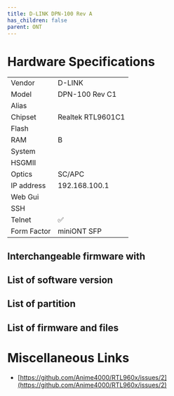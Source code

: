 ```yaml
---
title: D-LINK DPN-100 Rev A
has_children: false
parent: ONT
---
```


# Hardware Specifications

|          |               |
|-------------|-------------------------------------------------|
| Vendor   | D-LINK        |
| Model    | DPN-100 Rev C1      |
| Alias | |
| Chipset  | Realtek RTL9601C1 |
| Flash |   |
| RAM | B |
| System |   |
| HSGMII |   |
| Optics | SC/APC |
| IP address | 192.168.100.1  |
| Web Gui |   |
| SSH | |
| Telnet | ✅ |
| Form Factor | miniONT SFP |


## Interchangeable firmware with
## List of software version
## List of partition
## List of firmware and files
# Miscellaneous Links

- [https://github.com/Anime4000/RTL960x/issues/2](https://github.com/Anime4000/RTL960x/issues/2)

